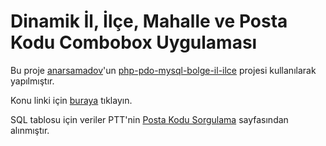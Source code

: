 # Dinamik İl, İlçe, Mahalle ve Posta Kodu Combobox Uygulaması
Bu proje <a href="https://github.com/anarsamadov">anarsamadov</a>'un <a href="https://github.com/anarsamadov/php-pdo-mysql-bolge-il-ilce">php-pdo-mysql-bolge-il-ilce</a> projesi kullanılarak yapılmıştır.

Konu linki için <a href="http://www.onlineogren.com/php-ve-ajax-ile-dinamik-bolge-il-ve-ilce-uygulamasi-yapmak.html">buraya</a> tıklayın.

SQL tablosu için veriler PTT'nin <a href="http://postakodu.ptt.gov.tr/">Posta Kodu Sorgulama</a> sayfasından alınmıştır.
